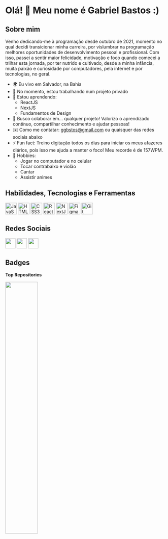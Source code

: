 Olá! 👋 Meu nome é Gabriel Bastos :)
===============================

## Sobre mim

Venho dedicando-me à programação desde outubro de 2021, momento no qual decidi transicionar minha carreira, por vislumbrar na programação melhores oportunidades de desenvolvimento pessoal e profissional. Com isso, passei a sentir maior felicidade, motivação e foco quando comecei a trilhar esta jornada, por ter nutrido e cultivado, desde a minha infância, muita paixão e curiosidade por computadores, pela internet e por tecnologias, no geral.

- 🌍 Eu vivo em Salvador, na Bahia
- 🚀 No momento, estou trabalhando num projeto privado
- 🧠 Estou aprendendo:
  - ReactJS
  - NextJS
  - Fundamentos de Design
- 👯 Busco colaborar em... qualquer projeto! Valorizo o aprendizado contínuo, compartilhar conhecimento e ajudar pessoas!
- ✉️ Como me contatar: [ggbstos@gmail.com](mailto:ggbstos@gmail.com) ou quaisquer das redes sociais abaixo
- ⚡ Fun fact: Treino digitação todos os dias para iniciar os meus afazeres diários, pois isso me ajuda a manter o foco! Meu recorde é de 157WPM.
- 🎲 Hobbies:
  - Jogar no computador e no celular
  - Tocar contrabaixo e violão
  - Cantar
  - Assistir animes

## Habilidades, Tecnologias e Ferramentas

<p align="left">
  <a href="https://developer.mozilla.org/en-US/docs/Web/JavaScript" target="_blank" rel="noreferrer"><img src="https://raw.githubusercontent.com/danielcranney/readme-generator/main/public/icons/skills/javascript-colored.svg" width="36" height="36" alt="JavaScript" /></a>
  <a href="https://developer.mozilla.org/en-US/docs/Glossary/HTML5" target="_blank" rel="noreferrer"><img src="https://raw.githubusercontent.com/danielcranney/readme-generator/main/public/icons/skills/html5-colored.svg" width="36" height="36" alt="HTML5" /></a>
  <a href="https://www.w3.org/TR/CSS/#css" target="_blank" rel="noreferrer"><img src="https://raw.githubusercontent.com/danielcranney/readme-generator/main/public/icons/skills/css3-colored.svg" width="36" height="36" alt="CSS3" /></a>
  <a href="https://reactjs.org/" target="_blank" rel="noreferrer"><img src="https://raw.githubusercontent.com/danielcranney/readme-generator/main/public/icons/skills/react-colored.svg" width="36" height="36" alt="React" /></a>
  <a href="https://nextjs.org/" target="_blank" rel="noreferrer"><img src="https://raw.githubusercontent.com/danielcranney/readme-generator/main/public/icons/skills/nextjs.svg" width="36" height="36" alt="NextJs" /></a>
  <a href="https://www.figma.com/" target="_blank" rel="noreferrer"><img src="https://raw.githubusercontent.com/danielcranney/readme-generator/main/public/icons/skills/figma-colored.svg" width="36" height="36" alt="Figma" /></a>
  <a href="https://git-scm.com" target="_blank" rel="noreferrer"><img src="https://upload.wikimedia.org/wikipedia/commons/3/3f/Git_icon.svg" width="36" height="36" alt="Git" /></a>
</p>
                    
## Redes Sociais                  
                  
<p align="left">                          
  <a href="https://discord.com/users/bastiel#7065" target="_blank" rel="noreferrer"><img src="https://raw.githubusercontent.com/danielcranney/readme-generator/main/public/icons/socials/discord.svg" width="32" height="32" /></a>
  <a href="https://www.github.com/bastie1" target="_blank" rel="noreferrer"><img src="https://raw.githubusercontent.com/danielcranney/readme-generator/main/public/icons/socials/github-dark.svg" width="32" height="32" /></a>
  <a href="https://www.linkedin.com/in/gbstos" target="_blank" rel="noreferrer"><img src="https://raw.githubusercontent.com/danielcranney/readme-generator/main/public/icons/socials/linkedin.svg" width="32" height="32" /></a>
</p>
                      
## Badges

<b>Top Repositories</b>
<div width="100%" align="center"><a href="https://github.com/bastie1/pokeinfo" align="left"><img align="left" width="45%" src="https://github-readme-stats.vercel.app/api/pin/?username=bastie1&repo=pokeinfo&title_color=facc15&text_color=ffffff&icon_color=64748b&bg_color=1c1917&hide_border=true&locale=en" /></a></div><br /><br /><br /><br /><br /><br /><br />
